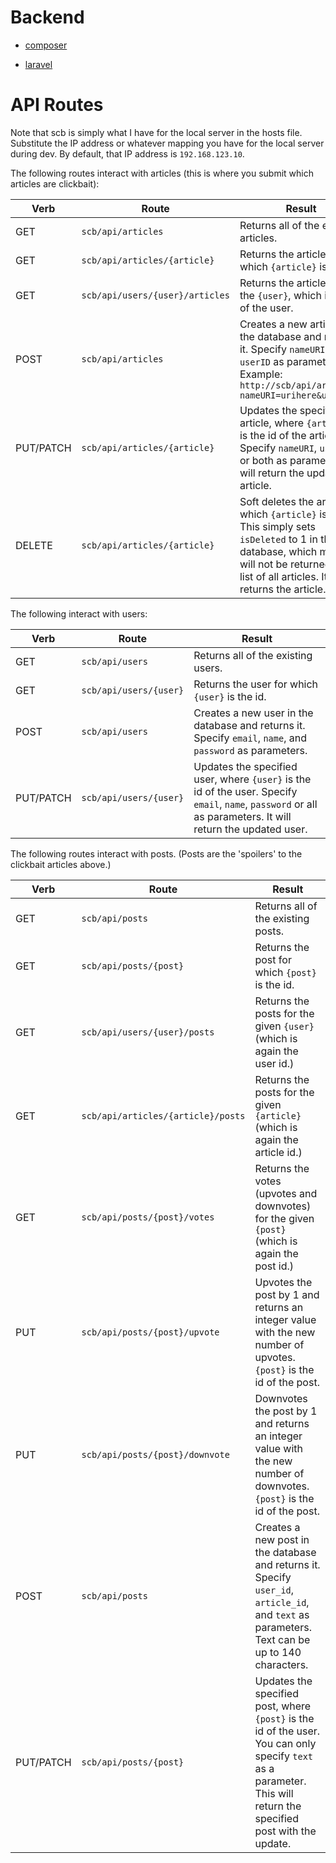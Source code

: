 Backend
===

- [composer](https://getcomposer.org/download/)

- [laravel](https://laravel.com/docs/5.4/installation)

# API Routes
Note that scb is simply what I have for the local server in the hosts file. Substitute the IP address or whatever mapping you have for the local server during dev. By default, that IP address is `192.168.123.10`. 

The following routes interact with articles (this is where you submit which articles are clickbait):

| Verb | Route | Result |
| ------ | ------ | ------ |
|GET|`scb/api/articles`|Returns all of the existing articles.|
|GET|`scb/api/articles/{article}`|Returns the article for which `{article}` is the id.|
|GET|`scb/api/users/{user}/articles`|Returns the articles for the `{user}`, which is the id of the user.|
|POST|`scb/api/articles`|Creates a new article in the database and returns it. Specify `nameURI` and `userID` as parameters. Example: `http://scb/api/articles?nameURI=urihere&userID=5`|
|PUT/PATCH|`scb/api/articles/{article}`|Updates the specified article, where `{article}` is the id of the article. Specify `nameURI`, `userID`, or both as parameters. It will return the updated article.|
|DELETE|`scb/api/articles/{article}`|Soft deletes the article for which `{article}` is the id. This simply sets `isDeleted` to 1 in the database, which means it will not be returned in the list of all articles. It then returns the article.|

The following interact with users:

| Verb | Route | Result |
| ------ | ------ | ------ |
|GET|`scb/api/users`|Returns all of the existing users.|
|GET|`scb/api/users/{user}`|Returns the user for which `{user}` is the id.|
|POST|`scb/api/users`|Creates a new user in the database and returns it. Specify `email`, `name`, and `password` as parameters.|
|PUT/PATCH|`scb/api/users/{user}`|Updates the specified user, where `{user}` is the id of the user. Specify `email`, `name`, `password` or all as parameters. It will return the updated user.|

The following routes interact with posts. (Posts are the 'spoilers' to the clickbait articles above.)

| Verb | Route | Result |
| ------ | ------ | ------ |
|GET|`scb/api/posts`|Returns all of the existing posts.|
|GET|`scb/api/posts/{post}`|Returns the post for which `{post}` is the id.|
|GET|`scb/api/users/{user}/posts`|Returns the posts for the given `{user}` (which is again the user id.)|
|GET|`scb/api/articles/{article}/posts`|Returns the posts for the given `{article}` (which is again the article id.)|
|GET|`scb/api/posts/{post}/votes`|Returns the votes (upvotes and downvotes) for the given `{post}` (which is again the post id.)|
|PUT|`scb/api/posts/{post}/upvote`|Upvotes the post by 1 and returns an integer value with the new number of upvotes. `{post}` is the id of the post.|
|PUT|`scb/api/posts/{post}/downvote`|Downvotes the post by 1 and returns an integer value with the new number of downvotes. `{post}` is the id of the post.|
|POST|`scb/api/posts`|Creates a new post in the database and returns it. Specify `user_id`, `article_id`, and `text` as parameters. Text can be up to 140 characters.|
|PUT/PATCH|`scb/api/posts/{post}`|Updates the specified post, where `{post}` is the id of the user. You can only specify `text` as a parameter. This will return the specified post with the update.|